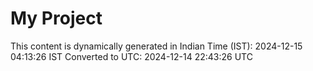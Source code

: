 # My Project

This content is dynamically generated in Indian Time (IST): 2024-12-15 04:13:26 IST
Converted to UTC: 2024-12-14 22:43:26 UTC
